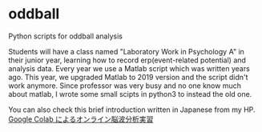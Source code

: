 # oddball
Python scripts for oddball analysis

Students will have a class named "Laboratory Work in Psychology A" in their junior year, learning how to record erp(event-related potential) and analysis data. Every year we use a Matlab script which was written years ago. This year, we upgraded Matlab to 2019 version and the script didn't work anymore. Since professor was very busy and no one know much about matlab, I wrote some small scipts in python3 to instead the old one.   

You can also check this brief introduction written in Japanese from my HP.   
[Google Colab によるオンライン脳波分析実習](https://home.hiroshima-u.ac.jp/quruoheng/ja/2020/07/27/google-colab%e3%81%ab%e3%82%88%e3%82%8b%e3%82%aa%e3%83%b3%e3%83%a9%e3%82%a4%e3%83%b3%e8%84%b3%e6%b3%a2%e5%88%86%e6%9e%90%e5%ae%9f%e7%bf%92/)
